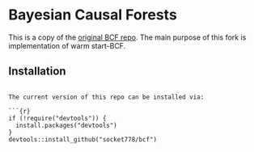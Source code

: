 # Bayesian Causal Forests

This is a copy of the [original BCF repo](https://github.com/jaredsmurray/bcf). The main purpose of this fork is implementation of warm start-BCF.

## Installation


```

The current version of this repo can be installed via:

```{r}
if (!require("devtools")) {
  install.packages("devtools")
}
devtools::install_github("socket778/bcf")
```